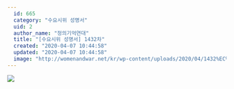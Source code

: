```yaml
---
  id: 665
  category: "수요시위 성명서"
  uid: 2
  author_name: "정의기억연대"
  title: "[수요시위 성명서] 1432차"
  created: "2020-04-07 10:44:58"
  updated: "2020-04-07 10:44:58"
  image: "http://womenandwar.net/kr/wp-content/uploads/2020/04/1432%EC%B0%A8_%EC%88%98%EC%9A%94%EC%8B%9C%EC%9C%84%EC%88%9C%EC%84%9C%EC%A7%8020%EB%85%843%EC%9B%9425%EC%9D%BC_%EC%88%98%EC%A0%95002.jpg"
---
```

![](http://womenandwar.net/kr/wp-content/uploads/2020/04/1432%EC%B0%A8_%EC%88%98%EC%9A%94%EC%8B%9C%EC%9C%84%EC%88%9C%EC%84%9C%EC%A7%8020%EB%85%843%EC%9B%9425%EC%9D%BC_%EC%88%98%EC%A0%95002.jpg)